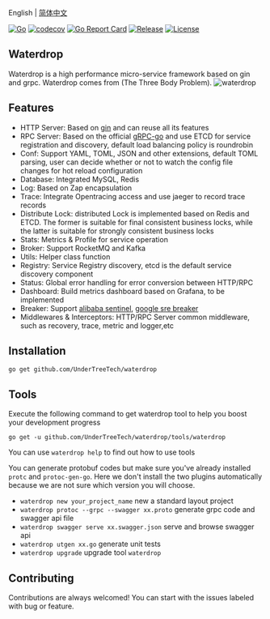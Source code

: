 English | [简体中文](README_CN.md)

[![Go](https://github.com/UnderTreeTech/waterdrop/workflows/Go/badge.svg?branch=master)](https://github.com/UnderTreeTech/waterdrop/actions)
[![codecov](https://codecov.io/gh/UnderTreeTech/waterdrop/branch/master/graph/badge.svg)](https://codecov.io/gh/UnderTreeTech/waterdrop)
[![Go Report Card](https://goreportcard.com/badge/github.com/UnderTreeTech/waterdrop)](https://goreportcard.com/report/github.com/UnderTreeTech/waterdrop)
[![Release](https://img.shields.io/github/v/release/UnderTreeTech/waterdrop.svg?style=flat-square)](https://github.com/UnderTreeTech/waterdrop)
[![License](https://img.shields.io/badge/license-Apache%202-4EB1BA.svg)](https://www.apache.org/licenses/LICENSE-2.0.html)

## Waterdrop

Waterdrop is a high performance micro-service framework based on gin and grpc. Waterdrop comes from (The Three Body Problem).
![waterdrop](docs/images/waterdrop.jpg)

## Features

- HTTP Server: Based on [gin](https://github.com/gin-gonic/gin) and can reuse all its features
- RPC Server: Based on the official [gRPC-go](https://github.com/grpc/grpc-go) and use ETCD for service registration and discovery, 
default load balancing policy is roundrobin
- Conf: Support YAML, TOML, JSON and other extensions, default TOML parsing, user can decide whether or not to 
watch the config file changes for hot reload configuration
- Database: Integrated MySQL, Redis
- Log: Based on Zap encapsulation
- Trace: Integrate Opentracing access and use jaeger to record trace records
- Distribute Lock: distributed Lock is implemented based on Redis and ETCD. 
The former is suitable for final consistent business locks, while the latter is suitable for strongly consistent business locks
- Stats: Metrics & Profile for service operation
- Broker: Support RocketMQ and Kafka
- Utils: Helper class function
- Registry: Service Registry discovery, etcd is the default service discovery component
- Status: Global error handling for error conversion between HTTP/RPC
- Dashboard: Build metrics dashboard based on Grafana, to be implemented
- Breaker: Support [alibaba sentinel](github.com/alibaba/sentinel-golang), 
[google sre breaker](https://landing.google.com/sre/sre-book/chapters/handling-overload/)
- Middlewares & Interceptors: HTTP/RPC Server common middleware, such as recovery, trace, metric and logger,etc


## Installation

`go get github.com/UnderTreeTech/waterdrop`

## Tools

Execute the following command to get waterdrop tool to help you boost your development progress

`go get -u github.com/UnderTreeTech/waterdrop/tools/waterdrop`

You can use `waterdrop help` to find out how to use tools

You can generate protobuf codes but make sure you've already installed `protc` and `protoc-gen-go`. 
Here we don't install the two plugins automatically because we are not sure which version you will choose.

- `waterdrop new your_project_name` new a standard layout project
- `waterdrop protoc --grpc --swagger xx.proto` generate grpc code and swagger api file
- `waterdrop swagger serve xx.swagger.json` serve and browse swagger api
- `waterdrop utgen xx.go` generate unit tests
- `waterdrop upgrade` upgrade tool `waterdrop`


## Contributing

Contributions are always welcomed! You can start with the issues labeled with bug or feature.
